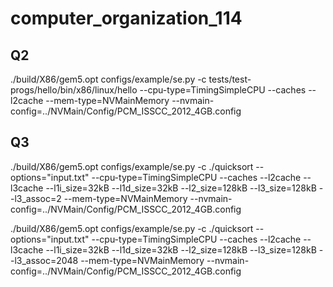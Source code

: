 # computer_organization_114
##  Q2
./build/X86/gem5.opt configs/example/se.py -c tests/test-progs/hello/bin/x86/linux/hello --cpu-type=TimingSimpleCPU --caches --l2cache --mem-type=NVMainMemory --nvmain-config=../NVMain/Config/PCM_ISSCC_2012_4GB.config

## Q3
./build/X86/gem5.opt configs/example/se.py -c ./quicksort --options="input.txt" --cpu-type=TimingSimpleCPU --caches --l2cache --l3cache --l1i_size=32kB --l1d_size=32kB --l2_size=128kB --l3_size=128kB --l3_assoc=2 --mem-type=NVMainMemory --nvmain-config=../NVMain/Config/PCM_ISSCC_2012_4GB.config

./build/X86/gem5.opt configs/example/se.py -c ./quicksort --options="input.txt" --cpu-type=TimingSimpleCPU --caches --l2cache --l3cache --l1i_size=32kB --l1d_size=32kB --l2_size=128kB --l3_size=128kB --l3_assoc=2048 --mem-type=NVMainMemory --nvmain-config=../NVMain/Config/PCM_ISSCC_2012_4GB.config

